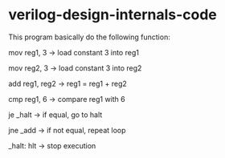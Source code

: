 # verilog-design-internals-code

This program basically do the following function:

mov reg1, 3 → load constant 3 into reg1 

mov reg2, 3 → load constant 3 into reg2

add reg1, reg2 → reg1 = reg1 + reg2

cmp reg1, 6 → compare reg1 with 6

je _halt → if equal, go to halt

jne _add → if not equal, repeat loop

_halt: hlt → stop execution

